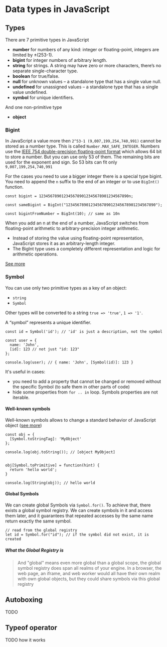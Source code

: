# Data types in JavaScript

## Types
There are 7 primitive types in JavaScript

- **number** for numbers of any kind: integer or floating-point, integers are limited by ±(253-1).
- **bigint** for integer numbers of arbitrary length.
- **string** for strings. A string may have zero or more characters, there’s no separate single-character type.
- **boolean** for true/false.
- **null** for unknown values – a standalone type that has a single value null.
- **undefined** for unassigned values – a standalone type that has a single value undefined.
- **symbol** for unique identifiers.

And one non-primitive type
- **object**

### Bigint
In JavaScript a value more then `2^53-1 (9,007,199,254,740,991)` cannot be stored as a number type. This is called `Number.MAX_SAFE_INTEGER`. Numbers use the [IEEE 754 double-precision floating-point format](https://orkhan-huseyn.github.io/2019/12/07/ieee754-single-and-double-precision-formats-explained/) which allows 64 bit to store a number. But you can use only 53 of them. The remaining bits are used for the exponent and sign. So 53 bits can fit only `9,007,199,254,740,991`

For the cases you need to use a bigger integer there is a special type bigint. You need to append the `n` suffix to the end of an integer or to use `BigInt()` function.

```
const bigint = 1234567890123456789012345678901234567890n;

const sameBigint = BigInt("1234567890123456789012345678901234567890");

const bigintFromNumber = BigInt(10); // same as 10n
```
When you add an n at the end of a number, JavaScript switches from floating-point arithmetic to arbitrary-precision integer arithmetic.

- Instead of storing the value using floating-point representation, JavaScript stores it as an arbitrary-length integer.
- The BigInt type uses a completely different representation and logic for arithmetic operations.

[See more](https://javascript.info/bigint)


### Symbol
You can use only two primitive types as a key of an object:
- `string`
- `Symbol`

Other types will be converted to a string `true => 'true'`, `1 => '1'`.

A “symbol” represents a unique identifier.

```
const id = Symbol('id'); // 'id' is just a description, not the symbol

const user = {
  name: 'John',
  [id]: 123 // not just "id: 123"
};

console.log(user); // { name: 'John', [Symbol(id)]: 123 }
```

It's useful in cases:
- you need to add a property that cannot be changed or removed without the specific Symbol (to safe them in other parts of code)
- hide some properties from `for .. in` loop. Symbols properties are not iterable.

#### Well-known symbols
Well-known symbols allows to change a standard behavior of JavaScript object ([see more](https://tc39.es/ecma262/#sec-well-known-symbols))

```
const obj = {
  [Symbol.toStringTag]: 'MyObject'
};

console.log(obj.toString()); // [object MyObject]


obj[Symbol.toPrimitive] = function(hint) {
  return 'hello world';
}

console.log(String(obj)); // hello world
```

#### Global Symbols
We can create global Symbols via `Symbol.for()`. To achieve that, there exists a global symbol registry. We can create symbols in it and access them later, and it guarantees that repeated accesses by the same name return exactly the same symbol.

```
// read from the global registry
let id = Symbol.for("id"); // if the symbol did not exist, it is created
```

##### What the Global Registry is
> And "global" means even more global than a global scope, the global symbol registry does span all realms of your engine. In a browser, the web page, an iframe, and web worker would all have their own realm with own global objects, but they could share symbols via this global registry

## Autoboxing
TODO

## Typeof operator
TODO how it works


